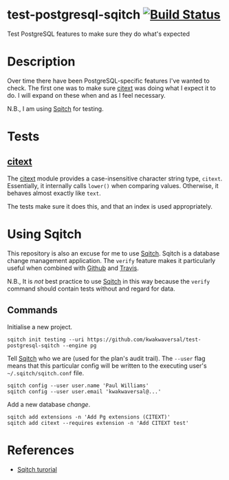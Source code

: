 # test-postgresql-sqitch [![Build Status](https://travis-ci.org/kwakwaversal/test-postgresql-sqitch.svg?branch=master)](https://travis-ci.org/kwakwaversal/test-postgresql-sqitch)
Test PostgreSQL features to make sure they do what's expected

# Description
Over time there have been PostgreSQL-specific features I've wanted to check.
The first one was to make sure [citext] was doing what I expect it to do. I will
expand on these when and as I feel necessary.

N.B., I am using [Sqitch] for testing.

# Tests

## [citext]
The [citext] module provides a case-insensitive character string type, `citext`.
Essentially, it internally calls `lower()` when comparing values. Otherwise, it
behaves almost exactly like `text`.

The tests make sure it does this, and that an index is used appropriately.

# Using Sqitch
This repository is also an excuse for me to use [Sqitch]. Sqitch is a database
change management application. The `verify` feature makes it particularly useful
when combined with [Github] and [Travis].

N.B., It is *not* best practice to use [Sqitch] in this way because the `verify`
command should contain tests without and regard for data.

## Commands
Initialise a new project.

```
sqitch init testing --uri https://github.com/kwakwaversal/test-postgresql-sqitch --engine pg
```

Tell [Sqitch] who we are (used for the plan's audit trail). The `--user` flag
means that this particular config will be written to the executing user's
`~/.sqitch/sqitch.conf` file.

```
sqitch config --user user.name 'Paul Williams'
sqitch config --user user.email 'kwakwaversal@...'
```

Add a new database *change*.

```
sqitch add extensions -n 'Add Pg extensions (CITEXT)'
sqitch add citext --requires extension -n 'Add CITEXT test'
```

# References
* [Sqitch turorial](https://metacpan.org/pod/distribution/App-Sqitch/lib/sqitchtutorial.pod)

[citext]: https://www.postgresql.org/docs/current/static/citext.html
[Github]: https://github.com/
[Sqitch]: http://sqitch.org/
[Travis]: https://travis-ci.org/
